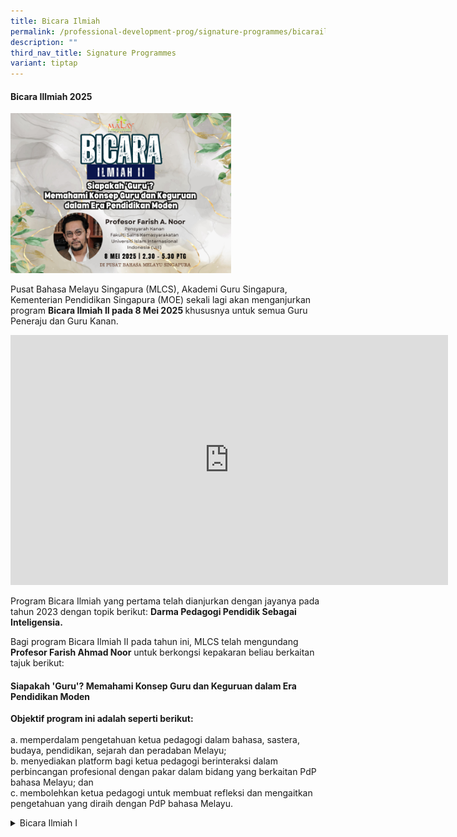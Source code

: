 ```yaml
---
title: Bicara Ilmiah
permalink: /professional-development-prog/signature-programmes/bicarailmiah/
description: ""
third_nav_title: Signature Programmes
variant: tiptap
---
```

<h4><strong>Bicara Illmiah 2025</strong></h4>
<div class="isomer-image-wrapper">
<img style="width: 70%;" height="auto" width="100%" alt="" src="/images/Web_for_Bicara_Ilmiah.png">
</div>
<p>Pusat Bahasa Melayu Singapura (MLCS), Akademi Guru Singapura, Kementerian
Pendidikan Singapura (MOE) sekali lagi akan menganjurkan program <strong>Bicara Ilmiah II pada 8 Mei 2025 </strong>khususnya
untuk semua Guru Peneraju dan Guru Kanan.</p>
<div class="iframe-wrapper">
<iframe height="400" width="700" allowfullscreen="true" frameborder="0" src="https://www.youtube.com/embed/SpOMx3hFjL0?si=c3VKeprYtwgnm1YH"></iframe>
</div>
<p>Program Bicara Ilmiah yang pertama telah dianjurkan dengan jayanya pada
tahun 2023 dengan topik berikut: <strong>Darma Pedagogi Pendidik Sebagai Inteligensia.</strong>
</p>
<p>Bagi program Bicara Ilmiah II pada tahun ini, MLCS telah mengundang <strong>Profesor Farish Ahmad Noor</strong> untuk
berkongsi kepakaran beliau berkaitan tajuk berikut:</p>
<h4><strong>Siapakah 'Guru'? Memahami Konsep Guru dan Keguruan dalam Era Pendidikan Moden</strong></h4>
<p><strong>Objektif program ini adalah seperti berikut:</strong>
<br>
<br>a.<strong> </strong>memperdalam pengetahuan ketua pedagogi dalam bahasa,
sastera, budaya, pendidikan, sejarah dan peradaban Melayu;
<br>b. menyediakan platform bagi ketua pedagogi berinteraksi dalam perbincangan
profesional dengan pakar dalam bidang yang berkaitan PdP bahasa Melayu;
dan
<br>c.<strong> </strong>membolehkan ketua pedagogi untuk membuat refleksi
dan mengaitkan pengetahuan yang diraih dengan PdP bahasa Melayu.</p>
<p></p>
<div data-type="detailGroup" class="isomer-accordion-group isomer-accordion isomer-accordion-white">
<details class="isomer-details">
<summary>Bicara Ilmiah I</summary>
<div data-type="detailsContent" class="isomer-details-content">
<p></p>
<h4><strong>Bicara Ilmiah I</strong></h4>
<div class="isomer-image-wrapper">
<img style="width: 100%" height="auto" width="100%" alt="" src="/images/001%20bicara%20ilmiah.jpg">
</div>
<div class="isomer-image-wrapper">
<img style="width: 100%" height="auto" width="100%" alt="" src="/images/001a%20small%20bicara%20ilmiah.jpg">
</div>
<p></p>
<p>Bicara Ilmiah I, MLCS telah mengundang Dr. Azhar Ibrahim Alwee untuk berkongsi
kepakaran beliau berkaitan tajuk ‘<strong>Darma Pedagogi Pendidik Sebagai Inteligensia’</strong>.</p>
<p></p>
<p>Deklamasi sajak <a href="https://youtu.be/F0Tjd_1yklw" rel="noopener noreferrer nofollow" target="_blank">Bila Guru Salah Pandu</a>'
oleh Dr. Azhar Ibrahim</p>
<div class="iframe-wrapper">
<iframe height="315" width="560" allowfullscreen="true" frameborder="0" src="https://www.youtube.com/embed/F0Tjd_1yklw?si=wTDks8nOQRAWfVqP"></iframe>
</div>
<p></p>
<p><strong>Berikut kolaj video Program Bicara Ilmiah</strong>
</p>
<div class="iframe-wrapper">
<iframe height="315" width="560" allowfullscreen="true" frameborder="0" src="https://www.youtube.com/embed/zIeqGS67muA?si=W7EpIFozcZkkr6vc"></iframe>
</div>
<p></p>
<p>Sila klik pautan berikut (<a href="https://drive.google.com/drive/folders/1SCocjqXte8aeBGYAeqeWMGuu56ozyfoL" rel="noopener noreferrer nofollow" target="_blank">Bicara Ilmiah</a>)
untuk mendapatkan bahan-bahan berkaitan Program Bicara Ilmiah termasuklah
slaid pembentangan dan kertas kerja yang disampaikan oleh Dr. Azhar Ibrahim
Alwee.</p>
</div>
</details>
</div>
<p></p>
